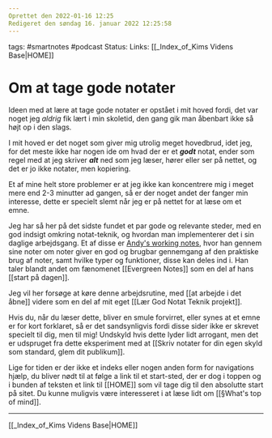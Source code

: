 ```yaml
---
Oprettet den 2022-01-16 12:25
Redigeret den søndag 16. januar 2022 12:25:58
---
```



tags: #smartnotes #podcast 
Status: 
Links: [[_Index_of_Kims Videns Base|HOME]]


# Om at tage gode notater
Ideen med at lære at tage gode notater er opstået i mit hoved fordi, det var noget jeg _aldrig_ fik lært i min skoletid, den gang gik man åbenbart ikke så højt op i den slags. 

I mit hoved er det noget som giver mig utrolig meget hovedbrud, idet jeg, for det meste ikke har nogen ide om hvad der er et _**godt**_ notat, ender som regel med at jeg skriver _**alt**_ ned som jeg læser, hører eller ser på nettet, og det er jo ikke notater, men kopiering.

Et af mine helt store problemer er at jeg ikke kan koncentrere mig i meget mere end 2-3 minutter ad gangen, så er der noget andet der fanger min interesse, dette er specielt slemt når jeg er på nettet for at læse om et emne.

Jeg har så her på det sidste fundet et par gode og relevante steder, med en god indsigt omkring notat-teknik, og hvordan man implementerer det i sin daglige arbejdsgang. Et af disse er [Andy's working notes](https://andymatuschak.org/), hvor han gennem sine noter om noter giver en god og brugbar gennemgang af den praktiske brug af noter, samt hvilke typer og funktioner, disse kan deles ind i.
Han taler blandt andet om fænomenet [[Evergreen Notes]] som en del af hans [[start på dagen]].

Jeg vil her forsøge at køre denne arbejdsrutine, med [[at arbejde i det åbne]] videre som en del af mit eget [[Lær God Notat Teknik projekt]]. 

Hvis du, når du læser dette, bliver en smule forvirret, eller synes at et emne er for kort forklaret, så er det sandsynligvis fordi disse sider ikke er skrevet specielt til dig, men til mig! Undskyld hvis dette lyder lidt arrogant, men det er udspruget fra dette eksperiment med at [[Skriv notater for din egen skyld som standard, glem dit publikum]].

Lige for tiden er der ikke et indeks eller nogen anden form for navigations hjælp, du bliver nødt til at følge a link til et start-sted, der er dog i toppen og i bunden af teksten et link til [[HOME]] som vil tage dig til den absolutte start på sitet. Du kunne muligvis være interesseret i at læse lidt om [[§What's top of mind]].



---
[[_Index_of_Kims Videns Base|HOME]] 

